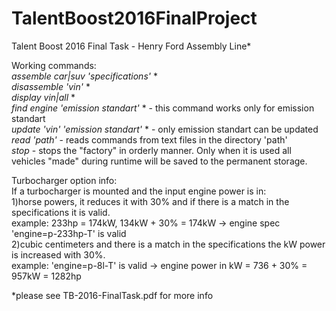 # TalentBoost2016FinalProject
Talent Boost 2016 Final Task - Henry Ford Assembly Line*<br>

Working commands:<br>
*assemble car|suv 'specifications'* *<br>
*disassemble 'vin'* *<br>
*display vin|all* *<br>
*find engine 'emission standart'* *  - this command works only for emission standart<br>
*update 'vin' 'emission standart'* * - only emission standart can be updated<br>
*read 'path'*                        - reads commands from text files in the directory 'path'<br>
*stop*                               - stops the "factory" in orderly manner. Only when it is used all vehicles "made" during runtime will be saved to the permanent storage. <br>

Turbocharger option info:<br>
If a turbocharger is mounted and the input engine power is in:<br>
 1)horse powers, it reduces it with 30% and if there is a match in the
  specifications it is valid.<br>
  example: 233hp = 174kW, 134kW + 30% = 174kW -> engine spec 'engine=p-233hp-T' is
  valid<br>
 2)cubic centimeters and there is a match in the specifications the kW power
  is increased with 30%.<br>
  example: 'engine=p-8l-T' is valid -> engine power in kW = 736 + 30% = 957kW = 1282hp<br>
  
*please see TB-2016-FinalTask.pdf for more info
